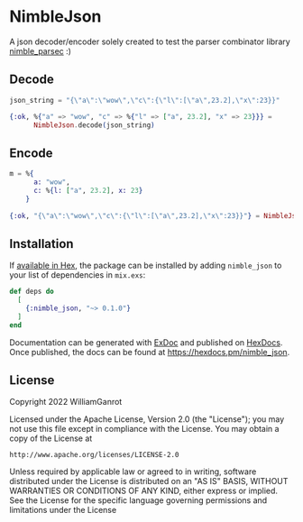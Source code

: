 # NimbleJson
A json decoder/encoder solely created to test the parser combinator library [nimble_parsec](https://github.com/dashbitco/nimble_parsec) :)

## Decode

```elixir
json_string = "{\"a\":\"wow\",\"c\":{\"l\":[\"a\",23.2],\"x\":23}}"

{:ok, %{"a" => "wow", "c" => %{"l" => ["a", 23.2], "x" => 23}}} =
      NimbleJson.decode(json_string)
```



## Encode

```elixir
m = %{
      a: "wow",
      c: %{l: ["a", 23.2], x: 23}
    }
    
{:ok, "{\"a\":\"wow\",\"c\":{\"l\":[\"a\",23.2],\"x\":23}}"} = NimbleJson.encode(m)

```

## Installation

If [available in Hex](https://hex.pm/docs/publish), the package can be installed
by adding `nimble_json` to your list of dependencies in `mix.exs`:

```elixir
def deps do
  [
    {:nimble_json, "~> 0.1.0"}
  ]
end
```

Documentation can be generated with [ExDoc](https://github.com/elixir-lang/ex_doc)
and published on [HexDocs](https://hexdocs.pm). Once published, the docs can
be found at <https://hexdocs.pm/nimble_json>.

## License
Copyright 2022 WilliamGanrot

Licensed under the Apache License, Version 2.0 (the "License"); you may not use this file except in compliance with the License. You may obtain a copy of the License at

```http://www.apache.org/licenses/LICENSE-2.0```

Unless required by applicable law or agreed to in writing, software distributed under the License is distributed on an "AS IS" BASIS, WITHOUT WARRANTIES OR CONDITIONS OF ANY KIND, either express or implied. See the License for the specific language governing permissions and limitations under the License
